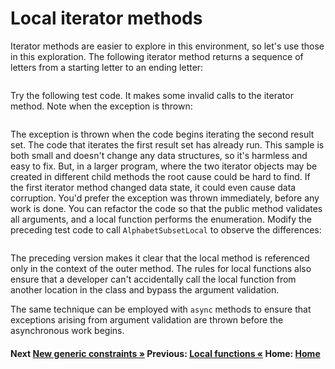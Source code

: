 # Local iterator methods

Iterator methods are easier to explore in this environment, so let's use those in this exploration. The following iterator method returns a sequence of letters from a starting letter to an ending letter:

```cs --project ./ExploreCsharpSeven/ExploreCsharpSeven.csproj --source-file ./ExploreCsharpSeven/LocalFunctions.cs --region LocalFuntionIteratorMethod --session IteratorMethod
```

Try the following test code. It makes some invalid calls to the iterator method. Note when the exception is thrown:

```cs --project ./ExploreCsharpSeven/ExploreCsharpSeven.csproj --source-file ./ExploreCsharpSeven/LocalFunctions.cs --region LocalFunctionsIteratorTest --session IteratorMethod
```

The exception is thrown when the code begins iterating the second result set. The code that iterates the first result set has already run. This sample is both small and doesn't change any data structures, so it's harmless and easy to fix. But, in a larger program, where the two iterator objects may be created in different child methods the root cause could be hard to find. If the first iterator method changed data state, it could even cause data corruption. You'd prefer the exception was thrown immediately, before any work is done. You can refactor the code so that the public method validates all arguments, and a local function performs the enumeration. Modify the preceding test code to call `AlphabetSubsetLocal` to observe the differences:

```cs --project ./ExploreCsharpSeven/ExploreCsharpSeven.csproj --source-file ./ExploreCsharpSeven/LocalFunctions.cs --region LocalFunctionIteratorWithLocal --session IteratorMethod
```

The preceding version makes it clear that the local method is referenced only in the context of the outer method. The rules for local functions also ensure that a developer can't accidentally call the local function from another location in the class and bypass the argument validation.

The same technique can be employed with `async` methods to ensure that exceptions arising from argument validation are thrown before the asynchronous
work begins.

#### Next [New generic constraints &raquo;](./generic-constraints.md)    Previous:   [Local functions &laquo;](./local-functions.md) Home: [Home](readme.md)
